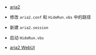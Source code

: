 - [aria2](https://github.com/aria2/aria2)


- 修改 `aria2.conf` 和 `HideRun.vbs` 中的路径
- 新建 `aria2.session`
- 启动 `HideRun.vbs`
- [aria2 WebUI](http://aria2c.com/)

